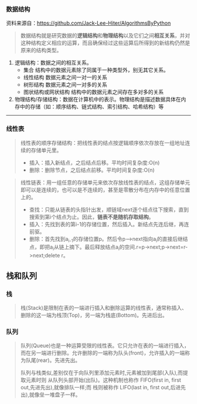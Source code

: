 ### 数据结构

资料来源自：https://github.com/Jack-Lee-Hiter/AlgorithmsByPython 

> 数据结构就是研究数据的**逻辑结构**和**物理结构**以及它们之间**相互关系**，并对这种结构定义相应的运算，而且确保经过这些运算后所得到的新结构仍然是原来的结构类型。

1. 逻辑结构：数据之间的相互关系。
   * 集合 结构中的数据元素除了同属于一种类型外，别无其它关系。
   * 线性结构 数据元素之间一对一的关系
   * 树形结构 数据元素之间一对多的关系
   * 图状结构或网状结构 结构中的数据元素之间存在多对多的关系
2. 物理结构/存储结构：数据在计算机中的表示。物理结构是描述数据具体在内存中的存储（如：顺序结构、链式结构、索引结构、哈希结构）等

---

### 线性表

> 线性表的顺序存储结构：把线性表的结点按逻辑顺序依次存放在一组地址连续的存储单元里。
>
>    * 插入：插入新结点，之后结点后移。平均时间复杂度:O(n)
>    * 删除：删除节点，之后结点前移。平均时间复杂度:O(n)

> 线性链表：用一组任意的存储单元来依次存放线性表的结点，这组存储单元即可以是连续的，也可以是不连续的，甚至是零散分布在内存中的任意位置上的。
>
> 
> * 查找：只能从链表的头指针出发，顺链域next逐个结点往下搜索，直到搜索到第i个结点为止。因此，**链表不是随机存取结构**。
> * 插入：先找到表的第i-1的存储位置，然后插入。新结点先连后继，再连前驱。
> * 删除：首先找到a<sub>i-1</sub>的存储位置p。然后令p–>next指向a<sub>i</sub>的直接后继结点，即把a<sub>i</sub>从链上摘下。最后释放结点a<sub>i</sub>的空间.r=p->next;p->next=r->next;delete r。



## 栈和队列

### 栈

> 栈(Stack)是限制在表的一端进行插入和删除运算的线性表，通常称插入、删除的这一端为栈顶(Top)，另一端为栈底(Bottom)。先进后出。
>



### 队列

> 队列(Queue)也是一种运算受限的线性表。它只允许在表的一端进行插入，而在另一端进行删除。允许删除的一端称为队头(front)，允许插入的一端称为队尾(rear)。先进先出。
>
> 队列与栈类似,差别仅在于向队列里添加元素时,元素被加到尾部(入队),而提取元素时则
> 从队列头部开始(出队)。这种机制也称作 FIFO(first in, first out,先进先出),就像排队一样;而
> 栈则被称作 LIFO(last in, first out,后进先出),就像垒一堆盘子一样。





